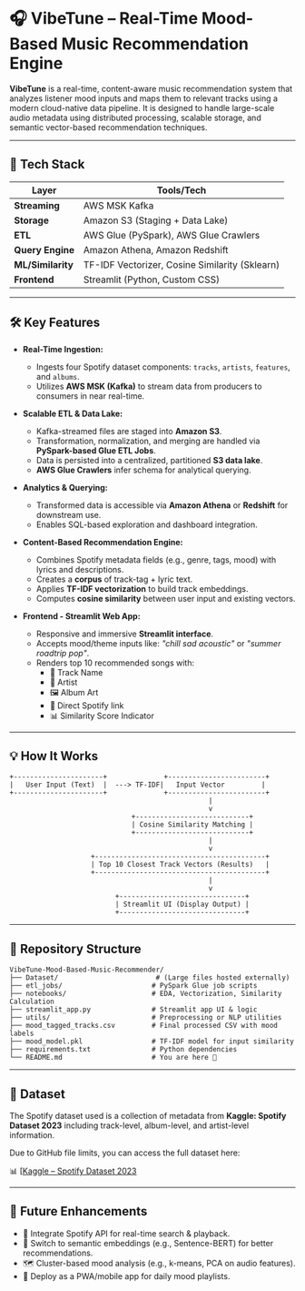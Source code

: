# 🎧 VibeTune – Real-Time Mood-Based Music Recommendation Engine

**VibeTune** is a real-time, content-aware music recommendation system that analyzes listener mood inputs and maps them to relevant tracks using a modern cloud-native data pipeline. It is designed to handle large-scale audio metadata using distributed processing, scalable storage, and semantic vector-based recommendation techniques.

---

## 🔧 Tech Stack

| Layer               | Tools/Tech                                    |
|--------------------|-----------------------------------------------|
| **Streaming**      | AWS MSK Kafka                                 |
| **Storage**        | Amazon S3 (Staging + Data Lake)               |
| **ETL**            | AWS Glue (PySpark), AWS Glue Crawlers         |
| **Query Engine**   | Amazon Athena, Amazon Redshift                |
| **ML/Similarity**  | TF-IDF Vectorizer, Cosine Similarity (Sklearn) |
| **Frontend**       | Streamlit (Python, Custom CSS)                |

---

## 🛠️ Key Features

- **Real-Time Ingestion:**
  - Ingests four Spotify dataset components: `tracks`, `artists`, `features`, and `albums`.
  - Utilizes **AWS MSK (Kafka)** to stream data from producers to consumers in near real-time.

- **Scalable ETL & Data Lake:**
  - Kafka-streamed files are staged into **Amazon S3**.
  - Transformation, normalization, and merging are handled via **PySpark-based Glue ETL Jobs**.
  - Data is persisted into a centralized, partitioned **S3 data lake**.
  - **AWS Glue Crawlers** infer schema for analytical querying.

- **Analytics & Querying:**
  - Transformed data is accessible via **Amazon Athena** or **Redshift** for downstream use.
  - Enables SQL-based exploration and dashboard integration.

- **Content-Based Recommendation Engine:**
  - Combines Spotify metadata fields (e.g., genre, tags, mood) with lyrics and descriptions.
  - Creates a **corpus** of track-tag + lyric text.
  - Applies **TF-IDF vectorization** to build track embeddings.
  - Computes **cosine similarity** between user input and existing vectors.

- **Frontend - Streamlit Web App:**
  - Responsive and immersive **Streamlit interface**.
  - Accepts mood/theme inputs like: _"chill sad acoustic"_ or _"summer roadtrip pop"_.
  - Renders top 10 recommended songs with:
    - 🎵 Track Name
    - 🎤 Artist
    - 🖼️ Album Art
    - 🔗 Direct Spotify link
    - 📊 Similarity Score Indicator

---

## 💡 How It Works

```text
+----------------------+              +------------------------+
|   User Input (Text)  |  ---> TF-IDF|   Input Vector         |
+----------------------+              +------------------------+
                                                 |
                                                 v
                              +----------------------------+
                              | Cosine Similarity Matching |
                              +----------------------------+
                                                 |
                                                 v
                    +------------------------------------------+
                    | Top 10 Closest Track Vectors (Results)   |
                    +------------------------------------------+
                                                 |
                                                 v
                          +-------------------------------+
                          | Streamlit UI (Display Output) |
                          +-------------------------------+
```

---

## 📂 Repository Structure

```
VibeTune-Mood-Based-Music-Recommender/
├── Dataset/                        # (Large files hosted externally)
├── etl_jobs/                      # PySpark Glue job scripts
├── notebooks/                     # EDA, Vectorization, Similarity Calculation
├── streamlit_app.py               # Streamlit app UI & logic
├── utils/                         # Preprocessing or NLP utilities
├── mood_tagged_tracks.csv         # Final processed CSV with mood labels
├── mood_model.pkl                 # TF-IDF model for input similarity
├── requirements.txt               # Python dependencies
└── README.md                      # You are here 🚀
```

---

## 📎 Dataset

The Spotify dataset used is a collection of metadata from **Kaggle: Spotify Dataset 2023** including track-level, album-level, and artist-level information.

Due to GitHub file limits, you can access the full dataset here:

📊 [[Kaggle – Spotify Dataset 2023](https://www.kaggle.com/datasets/](https://www.kaggle.com/datasets/tonygordonjr/spotify-dataset-2023))

---

## 🚀 Future Enhancements
- 🎯 Integrate Spotify API for real-time search & playback.
- 🧠 Switch to semantic embeddings (e.g., Sentence-BERT) for better recommendations.
- 🗺️ Cluster-based mood analysis (e.g., k-means, PCA on audio features).
- 📱 Deploy as a PWA/mobile app for daily mood playlists.
